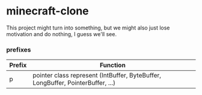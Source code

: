 # minecraft-clone

This project might turn into something, but we might also just lose motivation and do nothing, I guess we'll see.

### prefixes

| Prefix | Function                                                                        |
| ------ | ------------------------------------------------------------------------------- |
| p      | pointer class represent (IntBuffer, ByteBuffer, LongBuffer, PointerBuffer, ...) |
